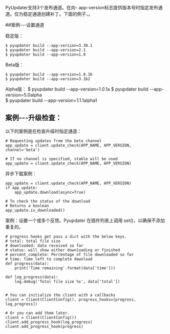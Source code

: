 PyUpdater支持3个发布通道。在向- app-version标志提供版本号时指定发布通道。仅为稳定通道创建补丁。下面的例子，。

##案例---设置通道
	
稳定版：

	$ pyupdater build --app-version=3.30.1
	$ pyupdater build --app-version=2.1
	$ pyupdater build --app-version=1.0


Beta版：

	$ pyupdater build --app-version=1.0.1b
	$ pyupdater build --app-version=3.1b2


Alpha版：
	$ pyupdater build --app-version=1.0.1a
	$ pyupdater build --app-version=5.0alpha	
	$ pyupdater build --app-version=1.1.1alpha1

## 案例---升级检查：
以下的案例是在检查升级时指定通道：

	# Requesting updates from the beta channel
	app_update = client.update_check(APP_NAME, APP_VERSION, channel='beta')
	
	# If no channel is specified, stable will be used
	app_update = client.update_check(APP_NAME, APP_VERSION)


异步下载案例：

	app_update = client.update_check(APP_NAME, APP_VERSION)
	if app_update:
	    app_update.download(async=True)
	
	# To check the status of the download
	# Returns a boolean
	app_update.is_downloaded()


案例：设置一个或多个反馈。Pyupdater 在插件列表上调用 set()，以确保不添加重复的。

	# progress hooks get pass a dict with the below keys.
	# total: total file size
	# downloaded: data received so far
	# status: will show either downloading or finished
	# percent_complete: Percentage of file downloaded so far
	# time: Time left to complete download
	def progress(data):
	    print('Time remaining'.format(data['time']))
	
	def log_progress(data):
	    log.debug('Total file size %s', data['total'])


	# You can initialize the client with a callbacks
	client = Client(ClientConfig(), progress_hooks=[progress, log_progress])
	
	# Or you can add them later.
	client = Client(ClientConfig())
	client.add_progress_hook(log_progress)
	client.add_progress_hook(progress)





